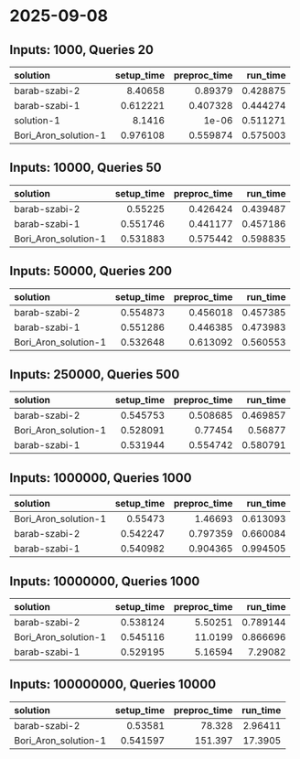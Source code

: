# 2025-09-08

## Inputs: 1000, Queries 20

| solution             |   setup_time |   preproc_time |   run_time |
|:---------------------|-------------:|---------------:|-----------:|
| barab-szabi-2        |     8.40658  |       0.89379  |   0.428875 |
| barab-szabi-1        |     0.612221 |       0.407328 |   0.444274 |
| solution-1           |     8.1416   |       1e-06    |   0.511271 |
| Bori_Aron_solution-1 |     0.976108 |       0.559874 |   0.575003 |

## Inputs: 10000, Queries 50

| solution             |   setup_time |   preproc_time |   run_time |
|:---------------------|-------------:|---------------:|-----------:|
| barab-szabi-2        |     0.55225  |       0.426424 |   0.439487 |
| barab-szabi-1        |     0.551746 |       0.441177 |   0.457186 |
| Bori_Aron_solution-1 |     0.531883 |       0.575442 |   0.598835 |

## Inputs: 50000, Queries 200

| solution             |   setup_time |   preproc_time |   run_time |
|:---------------------|-------------:|---------------:|-----------:|
| barab-szabi-2        |     0.554873 |       0.456018 |   0.457385 |
| barab-szabi-1        |     0.551286 |       0.446385 |   0.473983 |
| Bori_Aron_solution-1 |     0.532648 |       0.613092 |   0.560553 |

## Inputs: 250000, Queries 500

| solution             |   setup_time |   preproc_time |   run_time |
|:---------------------|-------------:|---------------:|-----------:|
| barab-szabi-2        |     0.545753 |       0.508685 |   0.469857 |
| Bori_Aron_solution-1 |     0.528091 |       0.77454  |   0.56877  |
| barab-szabi-1        |     0.531944 |       0.554742 |   0.580791 |

## Inputs: 1000000, Queries 1000

| solution             |   setup_time |   preproc_time |   run_time |
|:---------------------|-------------:|---------------:|-----------:|
| Bori_Aron_solution-1 |     0.55473  |       1.46693  |   0.613093 |
| barab-szabi-2        |     0.542247 |       0.797359 |   0.660084 |
| barab-szabi-1        |     0.540982 |       0.904365 |   0.994505 |

## Inputs: 10000000, Queries 1000

| solution             |   setup_time |   preproc_time |   run_time |
|:---------------------|-------------:|---------------:|-----------:|
| barab-szabi-2        |     0.538124 |        5.50251 |   0.789144 |
| Bori_Aron_solution-1 |     0.545116 |       11.0199  |   0.866696 |
| barab-szabi-1        |     0.529195 |        5.16594 |   7.29082  |

## Inputs: 100000000, Queries 10000

| solution             |   setup_time |   preproc_time |   run_time |
|:---------------------|-------------:|---------------:|-----------:|
| barab-szabi-2        |     0.53581  |         78.328 |    2.96411 |
| Bori_Aron_solution-1 |     0.541597 |        151.397 |   17.3905  |